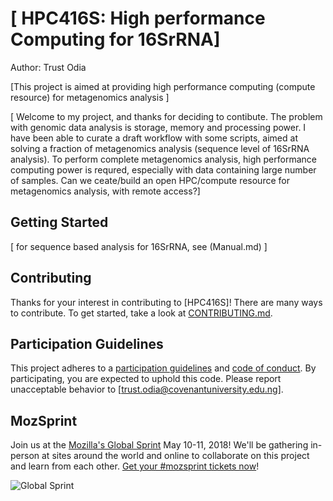 # [ HPC416S: High performance Computing for 16SrRNA]
Author: Trust Odia

[This project is aimed at providing high performance computing (compute resource) for metagenomics analysis ]

[ Welcome to my project, and thanks for deciding to contibute.
The problem with genomic data analysis is storage, memory and processing power. I have been able to curate a draft workflow with some scripts, aimed at solving a fraction of metagenomics analysis (sequence level of 16SrRNA analysis).
To perform complete metagenomics analysis, high performance computing power is requred, especially with data containing large number of samples.
Can we ceate/build an open HPC/compute resource for metagenomics analysis, with remote access?]

## Getting Started

[ for sequence based analysis for 16SrRNA, see (Manual.md) ]

## Contributing

Thanks for your interest in contributing to [HPC416S]! There are many ways to contribute. To get started, take a look at [CONTRIBUTING.md](CONTRIBUTING.md).

## Participation Guidelines

This project adheres to a  [participation guidelines](https://www.mozilla.org/en-US/about/governance/policies/participation/) and [code of conduct](CODE_OF_CONDUCT.md). By participating, you are expected to uphold this code. Please report unacceptable behavior to [trust.odia@covenantuniversity.edu.ng].

## MozSprint

Join us at the [Mozilla's Global Sprint](https://foundation.mozilla.org/opportunity/global-sprint/) May 10-11, 2018! We'll be gathering in-person at sites around the world and online to collaborate on this project and learn from each other. [Get your #mozsprint tickets now](https://foundation.mozilla.org/opportunity/global-sprint/register/)!

![Global Sprint](https://user-images.githubusercontent.com/617994/37716586-3b0397a0-2cf5-11e8-8c6f-bad01f67f50e.jpg)
